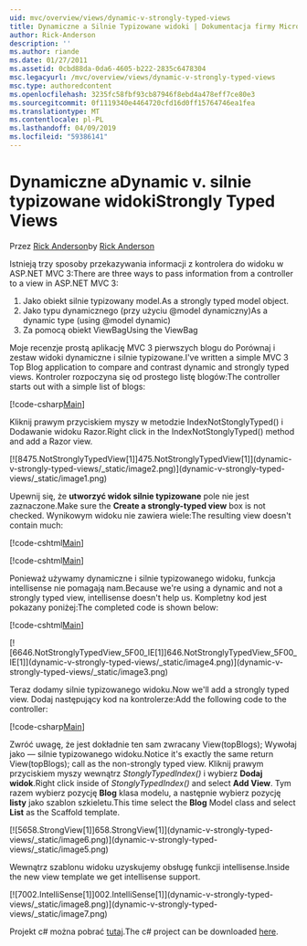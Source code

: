 ```yaml
---
uid: mvc/overview/views/dynamic-v-strongly-typed-views
title: Dynamiczne a Silnie Typizowane widoki | Dokumentacja firmy Microsoft
author: Rick-Anderson
description: ''
ms.author: riande
ms.date: 01/27/2011
ms.assetid: 0cbd88da-0da6-4605-b222-2835c6478304
msc.legacyurl: /mvc/overview/views/dynamic-v-strongly-typed-views
msc.type: authoredcontent
ms.openlocfilehash: 3235fc58fbf93cb87946f8ebd4a478eff7ce80e3
ms.sourcegitcommit: 0f1119340e4464720cfd16d0ff15764746ea1fea
ms.translationtype: MT
ms.contentlocale: pl-PL
ms.lasthandoff: 04/09/2019
ms.locfileid: "59386141"
---
```

# <a name="dynamic-v-strongly-typed-views"></a><span data-ttu-id="23cbe-103">Dynamiczne a</span><span class="sxs-lookup"><span data-stu-id="23cbe-103">Dynamic v.</span></span> <span data-ttu-id="23cbe-104">silnie typizowane widoki</span><span class="sxs-lookup"><span data-stu-id="23cbe-104">Strongly Typed Views</span></span>

<span data-ttu-id="23cbe-105">Przez [Rick Anderson]((https://twitter.com/RickAndMSFT))</span><span class="sxs-lookup"><span data-stu-id="23cbe-105">by [Rick Anderson]((https://twitter.com/RickAndMSFT))</span></span>

<span data-ttu-id="23cbe-106">Istnieją trzy sposoby przekazywania informacji z kontrolera do widoku w ASP.NET MVC 3:</span><span class="sxs-lookup"><span data-stu-id="23cbe-106">There are three ways to pass information from a controller to a view in ASP.NET MVC 3:</span></span>

1. <span data-ttu-id="23cbe-107">Jako obiekt silnie typizowany model.</span><span class="sxs-lookup"><span data-stu-id="23cbe-107">As a strongly typed model object.</span></span>
2. <span data-ttu-id="23cbe-108">Jako typu dynamicznego (przy użyciu @model dynamiczny)</span><span class="sxs-lookup"><span data-stu-id="23cbe-108">As a dynamic type (using @model dynamic)</span></span>
3. <span data-ttu-id="23cbe-109">Za pomocą obiekt ViewBag</span><span class="sxs-lookup"><span data-stu-id="23cbe-109">Using the ViewBag</span></span>

<span data-ttu-id="23cbe-110">Moje recenzje prostą aplikację MVC 3 pierwszych blogu do Porównaj i zestaw widoki dynamiczne i silnie typizowane.</span><span class="sxs-lookup"><span data-stu-id="23cbe-110">I've written a simple MVC 3 Top Blog application to compare and contrast dynamic and strongly typed views.</span></span> <span data-ttu-id="23cbe-111">Kontroler rozpoczyna się od prostego listę blogów:</span><span class="sxs-lookup"><span data-stu-id="23cbe-111">The controller starts out with a simple list of blogs:</span></span>

[!code-csharp[Main](dynamic-v-strongly-typed-views/samples/sample1.cs)]

<span data-ttu-id="23cbe-112">Kliknij prawym przyciskiem myszy w metodzie IndexNotStonglyTyped() i Dodawanie widoku Razor.</span><span class="sxs-lookup"><span data-stu-id="23cbe-112">Right click in the IndexNotStonglyTyped() method and add a Razor view.</span></span>

[![8<span data-ttu-id="23cbe-113">475.NotStronglyTypedView[1]]</span><span class="sxs-lookup"><span data-stu-id="23cbe-113">475.NotStronglyTypedView[1]]</span></span>(dynamic-v-strongly-typed-views/_static/image2.png)](dynamic-v-strongly-typed-views/_static/image1.png)

<span data-ttu-id="23cbe-114">Upewnij się, że **utworzyć widok silnie typizowane** pole nie jest zaznaczone.</span><span class="sxs-lookup"><span data-stu-id="23cbe-114">Make sure the **Create a strongly-typed view** box is not checked.</span></span> <span data-ttu-id="23cbe-115">Wynikowym widoku nie zawiera wiele:</span><span class="sxs-lookup"><span data-stu-id="23cbe-115">The resulting view doesn't contain much:</span></span>

[!code-cshtml[Main](dynamic-v-strongly-typed-views/samples/sample2.cshtml)]

[!code-cshtml[Main](dynamic-v-strongly-typed-views/samples/sample3.cshtml)]

<span data-ttu-id="23cbe-116">Ponieważ używamy dynamiczne i silnie typizowanego widoku, funkcja intellisense nie pomagają nam.</span><span class="sxs-lookup"><span data-stu-id="23cbe-116">Because we're using a dynamic and not a strongly typed view, intellisense doesn't help us.</span></span> <span data-ttu-id="23cbe-117">Kompletny kod jest pokazany poniżej:</span><span class="sxs-lookup"><span data-stu-id="23cbe-117">The completed code is shown below:</span></span>

[!code-cshtml[Main](dynamic-v-strongly-typed-views/samples/sample4.cshtml)]

[![6<span data-ttu-id="23cbe-118">646.NotStronglyTypedView_5F00_IE[1]]</span><span class="sxs-lookup"><span data-stu-id="23cbe-118">646.NotStronglyTypedView_5F00_IE[1]]</span></span>(dynamic-v-strongly-typed-views/_static/image4.png)](dynamic-v-strongly-typed-views/_static/image3.png)

<span data-ttu-id="23cbe-119">Teraz dodamy silnie typizowanego widoku.</span><span class="sxs-lookup"><span data-stu-id="23cbe-119">Now we'll add a strongly typed view.</span></span> <span data-ttu-id="23cbe-120">Dodaj następujący kod na kontrolerze:</span><span class="sxs-lookup"><span data-stu-id="23cbe-120">Add the following code to the controller:</span></span>

[!code-csharp[Main](dynamic-v-strongly-typed-views/samples/sample5.cs)]


<span data-ttu-id="23cbe-121">Zwróć uwagę, że jest dokładnie ten sam zwracany View(topBlogs); Wywołaj jako — silnie typizowanego widoku.</span><span class="sxs-lookup"><span data-stu-id="23cbe-121">Notice it's exactly the same return View(topBlogs); call as the non-strongly typed view.</span></span> <span data-ttu-id="23cbe-122">Kliknij prawym przyciskiem myszy wewnątrz *StonglyTypedIndex()* i wybierz **Dodaj widok**.</span><span class="sxs-lookup"><span data-stu-id="23cbe-122">Right click inside of *StonglyTypedIndex()* and select **Add View**.</span></span> <span data-ttu-id="23cbe-123">Tym razem wybierz pozycję **Blog** klasa modelu, a następnie wybierz pozycję **listy** jako szablon szkieletu.</span><span class="sxs-lookup"><span data-stu-id="23cbe-123">This time select the **Blog** Model class and select **List** as the Scaffold template.</span></span>

[![5<span data-ttu-id="23cbe-124">658.StrongView[1]]</span><span class="sxs-lookup"><span data-stu-id="23cbe-124">658.StrongView[1]]</span></span>(dynamic-v-strongly-typed-views/_static/image6.png)](dynamic-v-strongly-typed-views/_static/image5.png)

<span data-ttu-id="23cbe-125">Wewnątrz szablonu widoku uzyskujemy obsługę funkcji intellisense.</span><span class="sxs-lookup"><span data-stu-id="23cbe-125">Inside the new view template we get intellisense support.</span></span>

[![7<span data-ttu-id="23cbe-126">002.IntelliSense[1]]</span><span class="sxs-lookup"><span data-stu-id="23cbe-126">002.IntelliSense[1]]</span></span>(dynamic-v-strongly-typed-views/_static/image8.png)](dynamic-v-strongly-typed-views/_static/image7.png)

<span data-ttu-id="23cbe-127">Projekt c# można pobrać [tutaj](https://blogs.msdn.com/cfs-file.ashx/__key/CommunityServer-Blogs-Components-WeblogFiles/00-00-01-11-73-SSMS/1817.Mvc3ViewDemo.zip).</span><span class="sxs-lookup"><span data-stu-id="23cbe-127">The c# project can be downloaded [here](https://blogs.msdn.com/cfs-file.ashx/__key/CommunityServer-Blogs-Components-WeblogFiles/00-00-01-11-73-SSMS/1817.Mvc3ViewDemo.zip).</span></span>
